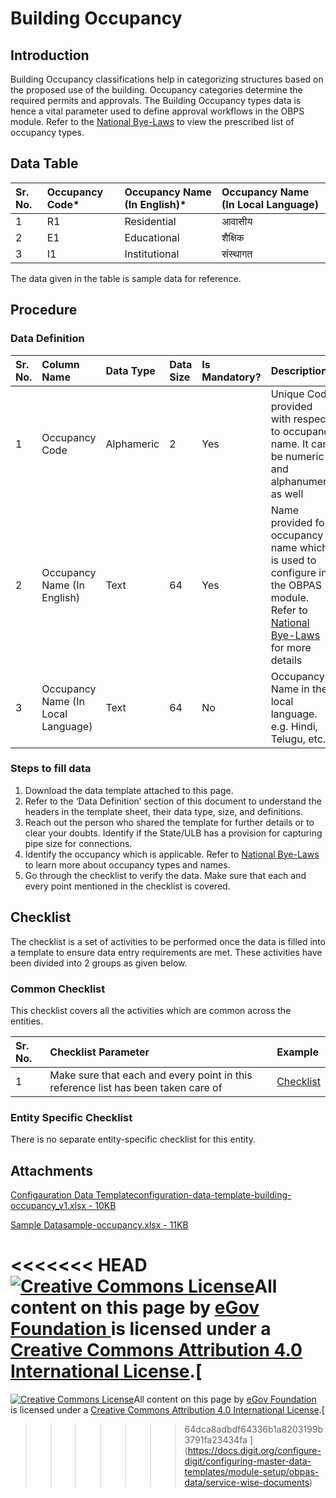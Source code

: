 # Building Occupancy

## Introduction <a id="introduction"></a>

Building Occupancy classifications help in categorizing structures based on the proposed use of the building. Occupancy categories determine the required permits and approvals. The Building Occupancy types data is hence a vital parameter used to define approval workflows in the OBPS module. Refer to the [National Bye-Laws](http://mohua.gov.in/upload/uploadfiles/files/Chap-4.pdf) to view the prescribed list of occupancy types.

## Data Table <a id="data-table"></a>

| Sr. No. | Occupancy Code\* | Occupancy Name \(In English\)\* | Occupancy Name \(In Local Language\) |
| :--- | :--- | :--- | :--- |
| 1 | R1 | Residential | आवासीय |
| 2 | E1 | Educational | शैक्षिक |
| 3 | I1 | Institutional | संस्थागत |

The data given in the table is sample data for reference.

## Procedure <a id="procedure"></a>

### Data Definition <a id="data-definition"></a>

| Sr. No. | Column Name | Data Type | Data Size | Is Mandatory? | Description |
| :--- | :--- | :--- | :--- | :--- | :--- |
| 1 | Occupancy Code | Alphameric | 2 | Yes | Unique Code provided with respect to occupancy name. It can be numeric and alphanumeric as well |
| 2 | Occupancy Name \(In English\) | Text | 64 | Yes | Name provided for occupancy name which is used to configure in the OBPAS module. Refer to [National Bye-Laws](http://mohua.gov.in/upload/uploadfiles/files/Chap-4.pdf) for more details |
| 3 | Occupancy Name \(In Local Language\) | Text | 64 | No | Occupancy Name in the local language. e.g. Hindi, Telugu, etc. |

### Steps to fill data <a id="steps-to-fill-data"></a>

1. Download the data template attached to this page.
2. Refer to the ‘Data Definition’ section of this document to understand the headers in the template sheet, their data type, size, and definitions.
3. Reach out the person who shared the template for further details or to clear your doubts. Identify if the State/ULB has a provision for capturing pipe size for connections.
4. Identify the occupancy which is applicable. Refer to [National Bye-Laws](http://mohua.gov.in/upload/uploadfiles/files/Chap-4.pdf) to learn more about occupancy types and names.
5. Go through the checklist to verify the data. Make sure that each and every point mentioned in the checklist is covered.

## Checklist <a id="checklist"></a>

The checklist is a set of activities to be performed once the data is filled into a template to ensure data entry requirements are met. These activities have been divided into 2 groups as given below.

### Common Checklist <a id="common-checklist"></a>

This checklist covers all the activities which are common across the entities.

| Sr. No. | Checklist Parameter | Example |
| :--- | :--- | :--- |
| 1 | Make sure that each and every point in this reference list has been taken care of | ​[Checklist](https://docs.digit.org/configure-digit/configuring-master-data-templates/module-setup/common-config/checklist)​ |

### Entity Specific Checklist <a id="entity-specific-checklist"></a>

There is no separate entity-specific checklist for this entity.

## Attachments <a id="attachments"></a>

[Configauration Data Templateconfiguration-data-template-building-occupancy\_v1.xlsx - 10KB](https://firebasestorage.googleapis.com/v0/b/gitbook-28427.appspot.com/o/assets%2F-MERG_iQW5oN4ukgXP8K%2Fsync%2F3e0a5de0ab13c9a90abbe5e381b49bf9fd7b535c.xlsx?generation=1602050610332168&alt=media)

[Sample Datasample-occupancy.xlsx - 11KB](https://firebasestorage.googleapis.com/v0/b/gitbook-28427.appspot.com/o/assets%2F-MERG_iQW5oN4ukgXP8K%2Fsync%2F3ddb8ba34c232b84662dfe3d0a79a891fd175139.xlsx?generation=1602050610205168&alt=media)

<<<<<<< HEAD
[![Creative Commons License](https://i.creativecommons.org/l/by/4.0/80x15.png)](http://creativecommons.org/licenses/by/4.0/)All content on this page by [eGov Foundation ](https://egov.org.in/)is licensed under a [Creative Commons Attribution 4.0 International License](http://creativecommons.org/licenses/by/4.0/).[    
=======


 [![Creative Commons License](https://i.creativecommons.org/l/by/4.0/80x15.png)](http://creativecommons.org/licenses/by/4.0/)All content on this page by [eGov Foundation ](https://egov.org.in/)is licensed under a [Creative Commons Attribution 4.0 International License](http://creativecommons.org/licenses/by/4.0/).[  
>>>>>>> 64dca8adbdf64336b1a8203199b3791fa23434fa
](https://docs.digit.org/configure-digit/configuring-master-data-templates/module-setup/obpas-data/service-wise-documents)

